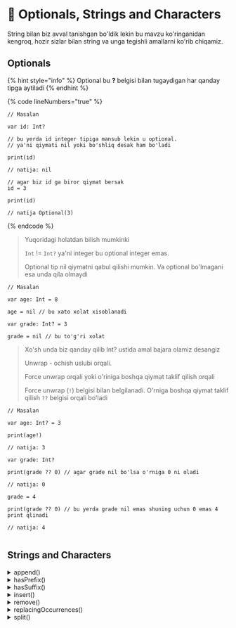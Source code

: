 # 🍹 Optionals, Strings and Characters

String bilan biz avval tanishgan bo'ldik lekin bu mavzu ko'ringanidan kengroq, hozir sizlar bilan string va unga tegishli amallarni ko'rib chiqamiz.&#x20;

## Optionals

{% hint style="info" %}
Optional bu **?** belgisi bilan tugaydigan har qanday tipga aytiladi
{% endhint %}

{% code lineNumbers="true" %}
```
// Masalan

var id: Int?

// bu yerda id integer tipiga mansub lekin u optional. 
// ya'ni qiymati nil yoki bo'shliq desak ham bo'ladi

print(id)

// natija: nil

// agar biz id ga biror qiymat bersak
id = 3

print(id)

// natija Optional(3)
```
{% endcode %}

> Yuqoridagi holatdan bilish mumkinki&#x20;
>
> `Int` != `Int?` ya'ni integer bu optional integer emas.
>
> Optional tip nil qiymatni qabul qilishi mumkin. Va optional bo'lmagani esa unda qila olmaydi&#x20;

```
// Masalan

var age: Int = 8

age = nil // bu xato xolat xisoblanadi

var grade: Int? = 3

grade = nil // bu to'g'ri xolat
```

> Xo'sh unda biz qanday qilib Int? ustida amal bajara olamiz desangiz
>
> Unwrap - ochish uslubi orqali.
>
> Force unwrap orqali yoki o'riniga boshqa qiymat taklif qilish orqali
>
> Force unwrap (`!`) belgisi bilan belgilanadi. O'rniga boshqa qiymat taklif qilish `??` belgisi orqali bo'ladi

```
// Masalan

var age: Int? = 3

print(age!) 

// natija: 3

var grade: Int?

print(grade ?? 0) // agar grade nil bo'lsa o'rniga 0 ni oladi

// natija: 0

grade = 4

print(grade ?? 0) // bu yerda grade nil emas shuning uchun 0 emas 4 print qlinadi

// natija: 4


```



## Strings and Characters

<details>

<summary>append()</summary>

`Append` string oxiriga belgi yoki so'z qo'shishda foydalaniladi

```
// Masalan
var greeting = "salom"

greeting.append(" dunyo")

print(greeting)

// salom dunyo
```

</details>

<details>

<summary>hasPrefix()</summary>

`hasPrefix` string ni berilgan belgi yoki so'z bilan boshlanish yoki aksini aniqlaydi

```
// Masalan
var greeting = "salom"

let isStartedWithSal = greeting.hasPrefix("sal")

print("Is started with sal", isStartedWithSal)

// Is started with sal true

let isStartedWithDun = greeting.hasPrefix("dun")

print("Is started with dun", isStartedWithDun)

// Is started with dun false
```

</details>

<details>

<summary>hasSuffix()</summary>

`hasSuffix` string ni berilgan belgi yoki so'z bilan yanlanishini tekshiradi

```
// Masalan

let isEndedWithYo = greeting.hasSuffix("yo")
print(isEndedWithYo)

print("Is ended with yo", isEndedWithYo)

//Is ended with yo true

let isEndedWithLom = greeting.hasSuffix("lom")
print(isEndedWithLom)

print("Is ended with lom", isEndedWithLom)
//Is ended with lom false
```

</details>

<details>

<summary>insert()</summary>

`insert` stringni berilgan indexiga belgi kiritadi

```
// Masalan
var greeting = "salom dunyo"

// string ga yangi belgi ko'rsatilgan indexga kiritilsin
greeting.insert("1", at: greeting.startIndex) 
print(greeting)
//1salom dunyo

// stringni 2-o'rindagi indexiga belgi kiritilsin
greeting.insert("2", at: String.Index(utf16Offset: 2, in: greeting))
print(greeting)
//1s2alom dunyo

```

</details>

<details>

<summary>remove()</summary>

`remove` stringni berilgan indexidagi belgini o'chiradi

```
// Masalan

var greeting = "salom dunyo"

greeting.remove(at: greeting.startIndex)
print(greeting)

//alom dunyo
```

</details>

<details>

<summary>replacingOccurrences()</summary>

`replacingOccurrences` stringni ichida berilgan so'z yoki belgini boshqa bir belgi yoki so'z bilan almashtiradi

```
// Masalan

var greeting = "salom dunyo"

let result1 = greeting.replacingOccurrences(of: "sa", with: "CA")
print(result1)

// CAlom dunyo
```

</details>

<details>

<summary>split()</summary>

`split` stringni berilgan belgi uchragan joydan stringni bo'ladi va array xosil qiladi

```
// Masalan

var greeting = "salom dunyo qalaysan"

let result = greeting.split(separator: " ")
print(result)

// ["salom", "dunyo", "qalaysan"]

// bu xolatda `space` belgisidan foydalanib stringni bo'laklarga bo'ldik
```

</details>



